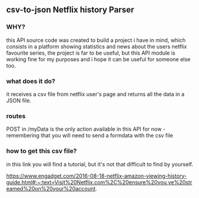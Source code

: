 ## csv-to-json Netflix history Parser

### WHY?

this API source code was created to build a project i have in mind, which consists in a platform showing statistics and news about the users netflix favourite series, the project is far to be useful, but this API module is working fine for my purposes and i hope it can be useful for someone else too.

### what does it do?

it receives a csv file from netflix user's page and returns all the data in a JSON file.

### routes

POST in /myData is the only action available in this API for now - remembering that you will need to send a formdata with the csv file

### how to get this csv file?

in this link you will find a tutorial, but it's not that difficult to find by yourself.

https://www.engadget.com/2016-08-18-netflix-amazon-viewing-history-guide.html#:~:text=Visit%20Netflix.com%2C%20ensure%20you,ve%20streamed%20on%20your%20account.

